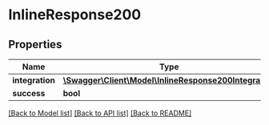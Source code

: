 # InlineResponse200

## Properties
Name | Type | Description | Notes
------------ | ------------- | ------------- | -------------
**integration** | [**\Swagger\Client\Model\InlineResponse200Integration**](InlineResponse200Integration.md) |  | [optional] 
**success** | **bool** |  | [optional] 

[[Back to Model list]](../../README.md#documentation-for-models) [[Back to API list]](../../README.md#documentation-for-api-endpoints) [[Back to README]](../../README.md)

